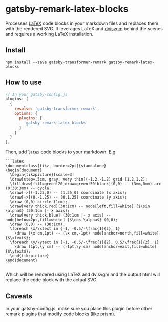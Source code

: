 # gatsby-remark-latex-blocks

Processes [LaTeX](https://www.latex-project.org/) code blocks in your
markdown files and replaces them with the rendered SVG. It leverages LaTeX and
[dvisvgm](https://dvisvgm.de/) behind the scenes and requires a working LaTeX
installation.

## Install

`npm install --save gatsby-transformer-remark gatsby-remark-latex-blocks`

## How to use

```javascript
// In your gatsby-config.js
plugins: [
  {
    resolve: 'gatsby-transformer-remark',
    options: {
      plugins: [
        'gatsby-remark-latex-blocks'
      ]
    }
  }
],
```

Then, add `latex` code blocks to your markdown. E.g

    ```latex
    \documentclass[tikz, border=2pt]{standalone}
    \begin{document}
      \begin{tikzpicture}[scale=3]
      \draw[step=.5cm, gray, very thin](-1.2,-1.2) grid (1.2,1.2);
      \filldraw[fill=green!20,draw=green!50!black](0,0) -- (3mm,0mm) arc (0:30:3mm) -- cycle;
      \draw[->](-1.25,0) -- (1.25,0) coordinate (x axis);
      \draw[->](0,-1.25) -- (0,1.25) coordinate (y axis);
      \draw (0,0) circle (1cm);
      \draw[very thick,red](30:1cm) -- node[left,fill=white] {$\sin \alpha$} (30:1cm |- x axis);
      \draw[very thick,blue] (30:1cm |- x axis) -- node[below=2pt,fill=white] {$\cos \alpha$} (0,0);
      \draw (0,0) -- (30:1cm);
      \foreach \x/\xtext in {-1, -0.5/-\frac{1}{2}, 1}
        \draw (\x cm,1pt) -- (\x cm,-1pt) node[anchor=north,fill=white] {$\xtext$};
      \foreach \y/\ytext in {-1, -0.5/-\frac{1}{2}, 0.5/\frac{1}{2}, 1}
        \draw (1pt,\y cm) -- (-1pt,\y cm) node[anchor=east,fill=white] {$\ytext$};
      \end{tikzpicture}
    \end{document}
    ```

Which will be rendered using LaTeX and dvisvgm and the output html will replace
the code block with the actual SVG.

## Caveats

In your gatsby-config.js, make sure you place this plugin before other remark
plugins that modify code blocks (like prism).
